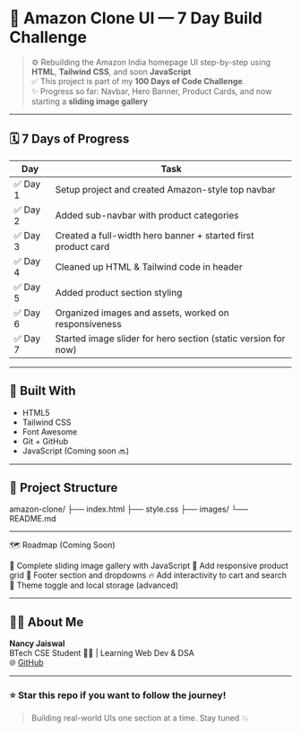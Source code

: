 # 🛒 Amazon Clone UI — 7 Day Build Challenge

> ⚙️ Rebuilding the Amazon India homepage UI step-by-step using **HTML**, **Tailwind CSS**, and soon **JavaScript**  
> ✅ This project is part of my **100 Days of Code Challenge**.  
> ✨ Progress so far: Navbar, Hero Banner, Product Cards, and now starting a **sliding image gallery**

---

## 🗓️ 7 Days of Progress

| Day | Task |
|-----|------|
| ✅ Day 1 | Setup project and created Amazon-style top navbar |
| ✅ Day 2 | Added sub-navbar with product categories |
| ✅ Day 3 | Created a full-width hero banner + started first product card |
| ✅ Day 4 | Cleaned up HTML & Tailwind code in header |
| ✅ Day 5 | Added product section styling |
| ✅ Day 6 | Organized images and assets, worked on responsiveness |
| ✅ Day 7 | Started image slider for hero section (static version for now) |

---

## 🧰 Built With

- HTML5  
- Tailwind CSS  
- Font Awesome  
- Git + GitHub  
- JavaScript (Coming soon 🔜)
  

---

## 📁 Project Structure



amazon-clone/
├── index.html
├── style.css
├── images/
└── README.md

---

🗺️ Roadmap (Coming Soon)

🔄 Complete sliding image gallery with JavaScript
🛒 Add responsive product grid
🧾 Footer section and dropdowns
🔥 Add interactivity to cart and search
🌙 Theme toggle and local storage (advanced)


---

## 🙋‍♀️ About Me

**Nancy Jaiswal**  
BTech CSE Student 👩‍💻 | Learning Web Dev & DSA  
🌐 [GitHub](https://github.com/nancy-jaiswal19)

---

### ⭐ Star this repo if you want to follow the journey!

> Building real-world UIs one section at a time. Stay tuned 💥
